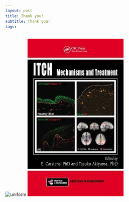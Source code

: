 ```yaml
---
layout: post
title: Thank you!  
subtitle: Thank you!  
tags: 
---
```

![uniform](images/Soccer-uniform.jpg)
![Book](images/Book.jpg)   

